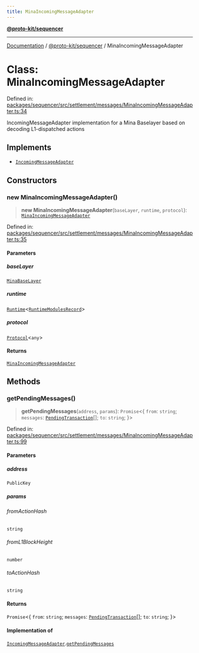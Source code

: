 ```yaml
---
title: MinaIncomingMessageAdapter
---
```


[**@proto-kit/sequencer**](../README.md)

***

[Documentation](../../../README.md) / [@proto-kit/sequencer](../README.md) / MinaIncomingMessageAdapter

# Class: MinaIncomingMessageAdapter

Defined in: [packages/sequencer/src/settlement/messages/MinaIncomingMessageAdapter.ts:34](https://github.com/proto-kit/framework/blob/4d6b3b6da51b3edee0fbf25ce72c1f59ec61e891/packages/sequencer/src/settlement/messages/MinaIncomingMessageAdapter.ts#L34)

IncomingMessageAdapter implementation for a Mina Baselayer
based on decoding L1-dispatched actions

## Implements

- [`IncomingMessageAdapter`](../interfaces/IncomingMessageAdapter.md)

## Constructors

### new MinaIncomingMessageAdapter()

> **new MinaIncomingMessageAdapter**(`baseLayer`, `runtime`, `protocol`): [`MinaIncomingMessageAdapter`](MinaIncomingMessageAdapter.md)

Defined in: [packages/sequencer/src/settlement/messages/MinaIncomingMessageAdapter.ts:35](https://github.com/proto-kit/framework/blob/4d6b3b6da51b3edee0fbf25ce72c1f59ec61e891/packages/sequencer/src/settlement/messages/MinaIncomingMessageAdapter.ts#L35)

#### Parameters

##### baseLayer

[`MinaBaseLayer`](MinaBaseLayer.md)

##### runtime

[`Runtime`](../../module/classes/Runtime.md)\<[`RuntimeModulesRecord`](../../module/type-aliases/RuntimeModulesRecord.md)\>

##### protocol

[`Protocol`](../../protocol/classes/Protocol.md)\<`any`\>

#### Returns

[`MinaIncomingMessageAdapter`](MinaIncomingMessageAdapter.md)

## Methods

### getPendingMessages()

> **getPendingMessages**(`address`, `params`): `Promise`\<\{ `from`: `string`; `messages`: [`PendingTransaction`](PendingTransaction.md)[]; `to`: `string`; \}\>

Defined in: [packages/sequencer/src/settlement/messages/MinaIncomingMessageAdapter.ts:99](https://github.com/proto-kit/framework/blob/4d6b3b6da51b3edee0fbf25ce72c1f59ec61e891/packages/sequencer/src/settlement/messages/MinaIncomingMessageAdapter.ts#L99)

#### Parameters

##### address

`PublicKey`

##### params

###### fromActionHash

`string`

###### fromL1BlockHeight

`number`

###### toActionHash

`string`

#### Returns

`Promise`\<\{ `from`: `string`; `messages`: [`PendingTransaction`](PendingTransaction.md)[]; `to`: `string`; \}\>

#### Implementation of

[`IncomingMessageAdapter`](../interfaces/IncomingMessageAdapter.md).[`getPendingMessages`](../interfaces/IncomingMessageAdapter.md#getpendingmessages)
